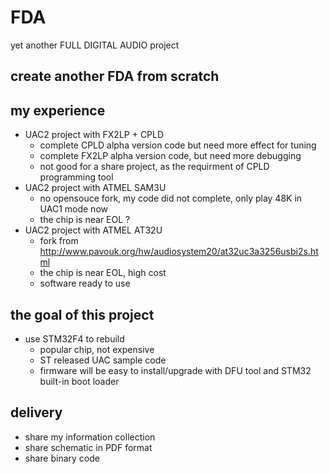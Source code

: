 # FDA
yet another FULL DIGITAL AUDIO project

## create another FDA from scratch

## my experience

- UAC2 project with FX2LP + CPLD
  - complete CPLD alpha version code but need more effect for tuning
  - complete FX2LP alpha version code, but need more debugging
  - not good for a share project, as the requirment of CPLD programming tool
- UAC2 project with ATMEL SAM3U
  - no opensouce fork, my code did not complete, only play 48K in UAC1 mode now
  - the chip is near EOL ?
- UAC2 project with ATMEL AT32U
  - fork from http://www.pavouk.org/hw/audiosystem20/at32uc3a3256usbi2s.html
  - the chip is near EOL, high cost
  - software ready to use

## the goal of this project

- use STM32F4 to rebuild
  - popular chip, not expensive
  - ST released UAC sample code
  - firmware will be easy to install/upgrade with DFU tool and STM32 built-in boot loader
  
## delivery

- share my information collection
- share schematic in PDF format
- share binary code
